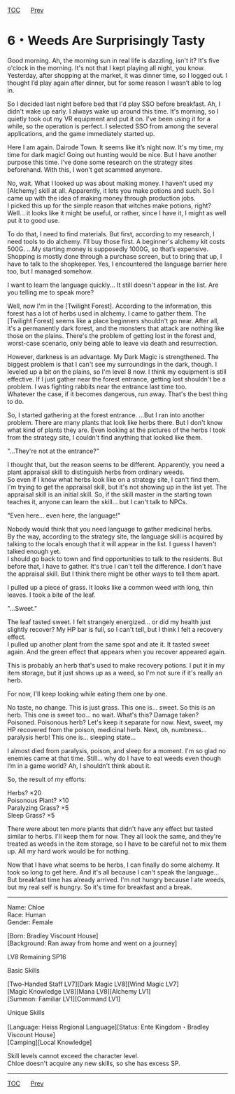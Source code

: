 [TOC](../readme.md)&nbsp;&nbsp;&nbsp;&nbsp;&nbsp;&nbsp;[Prev](Section0005.md)&nbsp;&nbsp;&nbsp;&nbsp;&nbsp;&nbsp;



# 6・Weeds Are Surprisingly Tasty

Good morning. Ah, the morning sun in real life is dazzling, isn't it?
It's five o'clock in the morning. It's not that I kept playing all
night, you know. Yesterday, after shopping at the market, it was dinner
time, so I logged out. I thought I’d play again after dinner, but for
some reason I wasn’t able to log in.  
  
So I decided last night before bed that I'd play SSO before breakfast.
Ah, I didn't wake up early. I always wake up around this time. It's
morning, so I quietly took out my VR equipment and put it on. I've been
using it for a while, so the operation is perfect. I selected SSO from
among the several applications, and the game immediately started up.  
  
Here I am again. Dairode Town. It seems like it’s night now. It's my
time, my time for dark magic! Going out hunting would be nice. But I
have another purpose this time. I’ve done some research on the strategy
sites beforehand. With this, I won't get scammed anymore.  
  
No, wait. What I looked up was about making money. I haven't used my
\[Alchemy\] skill at all. Apparently, it lets you make potions and such.
So I came up with the idea of making money through production jobs.  
I picked this up for the simple reason that witches make potions, right?
Well... it looks like it might be useful, or rather, since I have it, I
might as well put it to good use.  
  
To do that, I need to find materials. But first, according to my
research, I need tools to do alchemy. I’ll buy those first. A beginner's
alchemy kit costs 500G. ...My starting money is supposedly 1000G, so
that’s expensive.  
Shopping is mostly done through a purchase screen, but to bring that up,
I have to talk to the shopkeeper. Yes, I encountered the language
barrier here too, but I managed somehow.  
  
I want to learn the language quickly... It still doesn't appear in the
list. Are you telling me to speak more?  
  
Well, now I'm in the \[Twilight Forest\]. According to the information,
this forest has a lot of herbs used in alchemy. I came to gather them.
The \[Twilight Forest\] seems like a place beginners shouldn't go near.
After all, it's a permanently dark forest, and the monsters that attack
are nothing like those on the plains. There's the problem of getting
lost in the forest and, worst-case scenario, only being able to leave
via death and resurrection.  
  
However, darkness is an advantage. My Dark Magic is strengthened. The
biggest problem is that I can't see my surroundings in the dark, though.
I leveled up a bit on the plains, so I'm level 8 now. I think my
equipment is still effective. If I just gather near the forest entrance,
getting lost shouldn't be a problem. I was fighting rabbits near the
entrance last time too.  
Whatever the case, if it becomes dangerous, run away. That's the best
thing to do.  
  
So, I started gathering at the forest entrance. ...But I ran into
another problem. There are many plants that look like herbs there. But I
don't know what kind of plants they are. Even looking at the pictures of
the herbs I took from the strategy site, I couldn't find anything that
looked like them.  
  
"...They're not at the entrance?"  
  
I thought that, but the reason seems to be different. Apparently, you
need a plant appraisal skill to distinguish herbs from ordinary weeds.  
So even if I know what herbs look like on a strategy site, I can't find
them. I'm trying to get the appraisal skill, but it's not showing up in
the list yet. The appraisal skill is an initial skill. So, if the skill
master in the starting town teaches it, anyone can learn the skill...
but I can't talk to NPCs.  
  
"Even here... even here, the language!"  
  
Nobody would think that you need language to gather medicinal herbs.  
By the way, according to the strategy site, the language skill is
acquired by talking to the locals enough that it will appear in the
list. I guess I haven't talked enough yet.  
I should go back to town and find opportunities to talk to the
residents. But before that, I have to gather. It's true I can't tell the
difference. I don't have the appraisal skill. But I think there might be
other ways to tell them apart.  
  
I pulled up a piece of grass. It looks like a common weed with long,
thin leaves. I took a bite of the leaf.  
  
"...Sweet."  
  
The leaf tasted sweet. I felt strangely energized... or did my health
just slightly recover? My HP bar is full, so I can't tell, but I think I
felt a recovery effect.  
I pulled up another plant from the same spot and ate it. It tasted sweet
again. And the green effect that appears when you recover appeared
again.  
  
This is probably an herb that's used to make recovery potions. I put it
in my item storage, but it just shows up as a weed, so I'm not sure if
it's really an herb.  
  
For now, I'll keep looking while eating them one by one.  

No taste, no change. This is just grass. This one is... sweet. So this
is an herb. This one is sweet too... no wait. What's this? Damage taken?
Poisoned. Poisonous herb? Let's keep it separate for now. Next, sweet,
my HP recovered from the poison, medicinal herb. Next, oh, numbness...
paralysis herb! This one is... sleeping state...

  
I almost died from paralysis, poison, and sleep for a moment. I'm so
glad no enemies came at that time. Still... why do I have to eat weeds
even though I’m in a game world? Ah, I shouldn't think about it.  
  
So, the result of my efforts:  
  
Herbs? ×20  
Poisonous Plant? ×10  
Paralyzing Grass? ×5  
Sleep Grass? ×5  
  
There were about ten more plants that didn't have any effect but tasted
similar to herbs. I'll keep them for now. They all look the same, and
they're treated as weeds in the item storage, so I have to be careful
not to mix them up. All my hard work would be for nothing.  
  
Now that I have what seems to be herbs, I can finally do some alchemy.
It took so long to get here. And it's all because I can't speak the
language...  
But breakfast time has already arrived. I'm not hungry because I ate
weeds, but my real self is hungry. So it's time for breakfast and a
break.  
  
  

------------------------------------------------------------------------

  
Name: Chloe  
Race: Human  
Gender: Female  
  
\[Born: Bradley Viscount House\]  
\[Background: Ran away from home and went on a journey\]  
  
LV8 Remaining SP16  
  
Basic Skills  
  
\[Two-Handed Staff LV7\]\[Dark Magic LV8\]\[Wind Magic LV7\]  
\[Magic Knowledge LV8\]\[Mana LV8\]\[Alchemy LV1\]  
\[Summon: Familiar LV1\]\[Command LV1\]  
  
Unique Skills  
  
\[Language: Heiss Regional Language\]\[Status: Ente Kingdom・Bradley
Viscount House\]  
\[Camping\]\[Local Knowledge\]  
  
Skill levels cannot exceed the character level.  
Chloe doesn't acquire any new skills, so she has excess SP.  
  
  
  


---
[TOC](../readme.md)&nbsp;&nbsp;&nbsp;&nbsp;&nbsp;&nbsp;[Prev](Section0005.md)&nbsp;&nbsp;&nbsp;&nbsp;&nbsp;&nbsp;

